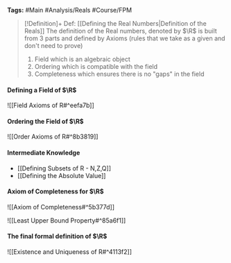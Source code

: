 **Tags:** #Main #Analysis/Reals #Course/FPM

> [!Definition]+ Def: [[Defining the Real Numbers|Definition of the Reals]]
> The definition of the Real numbers, denoted by $\R$ is built from 3 parts and defined by Axioms (rules that we take as a given and don't need to prove)
> 1. Field which is an algebraic object
> 2. Ordering which is compatible with the field
> 3. Completeness which ensures there is no "gaps" in the field

#### Defining a Field of $\R$
![[Field Axioms of R#^eefa7b]]

#### Ordering the Field of $\R$
![[Order Axioms of R#^8b3819]]

#### Intermediate Knowledge
- [[Defining Subsets of R - N,Z,Q]]
- [[Defining the Absolute Value]]

#### Axiom of Completeness for $\R$
![[Axiom of Completeness#^5b377d]]

![[Least Upper Bound Property#^85a6f1]]

#### The final formal definition of $\R$
![[Existence and Uniqueness of R#^4113f2]]